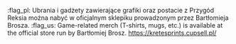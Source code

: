 :flag_pl: Ubrania i gadżety zawierające grafiki oraz postacie z Przygód Reksia można nabyć w oficjalnym sklepiku prowadzonym przez Bartłomieja Brosza.
:flag_us: Game-related merch (T-shirts, mugs, etc.) is available at the official store run by Bartłomiej Brosz.
https://kretesprints.cupsell.pl/